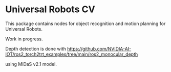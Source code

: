 # Universal Robots CV

This package contains nodes for object recognition and motion planning for Universal Robots.

Work in progress.

Depth detection is done with https://github.com/NVIDIA-AI-IOT/ros2_torch2trt_examples/tree/main/ros2_monocular_depth 

using MiDaS v2.1 model.

